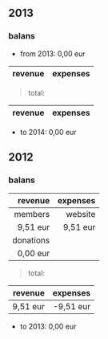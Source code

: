 ## 2013
### balans
+ from 2013: 0,00 eur

| revenue   | expenses  |
|----------:|----------:|

> total:

| revenue   | expenses  |
|----------:|----------:|

+ to 2014: 0,00 eur

## 2012
### balans

| revenue   | expenses  |
|----------:|----------:|
| members   | website   |
| 9,51 eur  | 9,51 eur  |
| donations |           |
| 0,00 eur  |           |

> total:

| revenue   | expenses  |
|----------:|----------:|
| 9,51 eur  | -9,51 eur |

+ to 2013: 0,00 eur